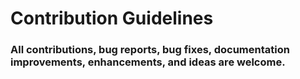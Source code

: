 # Contribution Guidelines

### **All** contributions, bug reports, bug fixes, documentation improvements, enhancements, **and** ideas are welcome.
